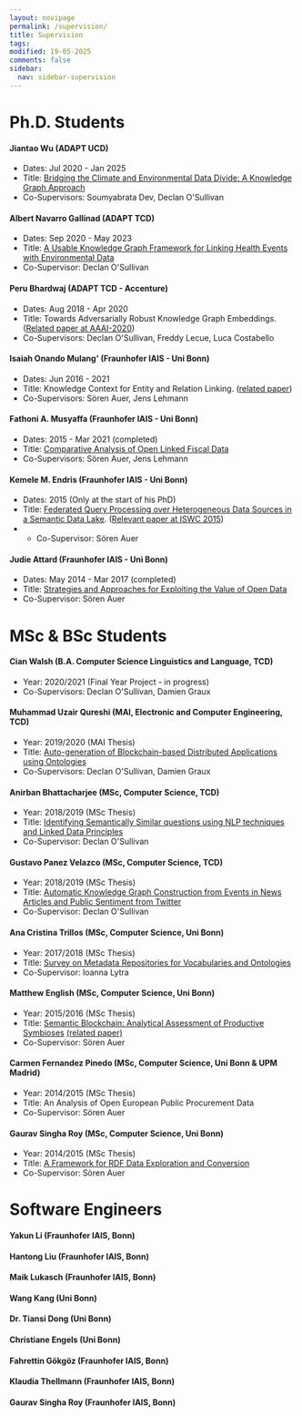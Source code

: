 ```yaml
---
layout: novipage
permalink: /supervision/
title: Supervision
tags: 
modified: 19-05-2025
comments: false
sidebar:
  nav: sidebar-supervision
---
```



# Ph.D. Students

#### Jiantao Wu (ADAPT UCD)
+ Dates: Jul 2020 - Jan 2025
+ Title: [Bridging the Climate and Environmental Data Divide: A Knowledge Graph Approach](http://jresearch.ucd.ie/linkclimate/index.html)
+ Co-Supervisors: Soumyabrata Dev, Declan O'Sullivan

#### Albert Navarro Gallinad (ADAPT TCD)
+ Dates: Sep 2020 - May 2023
+ Title: [A Usable Knowledge Graph Framework for Linking Health Events with Environmental Data](http://helical-itn.eu/albert-navarro-gallinad/)
+ Co-Supervisor: Declan O'Sullivan

#### Peru Bhardwaj (ADAPT TCD - Accenture)
+ Dates: Aug 2018 - Apr 2020 
+ Title: Towards Adversarially Robust Knowledge Graph Embeddings. ([Related paper at AAAI-2020](https://doi.org/10.1609/aaai.v34i10.7128))
+ Co-Supervisors: Declan O'Sullivan, Freddy Lecue, Luca Costabello

#### Isaiah Onando Mulang' (Fraunhofer IAIS - Uni Bonn) 
+ Dates: Jun 2016 - 2021
+ Title: Knowledge Context for Entity and Relation Linking. ([related paper](https://doi.org/10.1145/3132218.3132229))
+ Co-Supervisors: Sören Auer, Jens Lehmann

#### Fathoni A. Musyaffa (Fraunhofer IAIS - Uni Bonn) 
+ Dates: 2015 - Mar 2021 (completed)
+ Title: [Comparative Analysis of Open Linked Fiscal Data](http://hdl.handle.net/20.500.11811/9114)
+ Co-Supervisors: Sören Auer, Jens Lehmann

#### Kemele M. Endris (Fraunhofer IAIS - Uni Bonn) 
+ Dates: 2015 (Only at the start of his PhD)
+ Title: [Federated Query Processing over Heterogeneous Data Sources in a Semantic Data Lake](http://hdl.handle.net/20.500.11811/8347). ([Relevant paper at ISWC 2015](http://iswc2015.semanticweb.org/sites/iswc2015.semanticweb.org/files/93660465.pdf))
+ + Co-Supervisor: Sören Auer

#### Judie Attard (Fraunhofer IAIS - Uni Bonn) 
+ Dates: May 2014 - Mar 2017 (completed)
+ Title: [Strategies and Approaches for Exploiting the Value of Open Data](http://hdl.handle.net/20.500.11811/7184)
+ Co-Supervisor: Sören Auer



# MSc & BSc Students

#### Cian Walsh (B.A. Computer Science Linguistics and Language, TCD)
+ Year: 2020/2021 (Final Year Project - in progress)
+ Co-Supervisors: Declan O'Sullivan, Damien Graux

#### Muhammad Uzair Qureshi (MAI, Electronic and Computer Engineering, TCD)
+ Year: 2019/2020 (MAI Thesis)
+ Title: [Auto-generation of Blockchain-based Distributed Applications using Ontologies](http://fabriziorlandi.net/pdf/2020/Uzair_2020_MAI_Dissertation.pdf)
+ Co-Supervisors: Declan O'Sullivan, Damien Graux

#### Anirban Bhattacharjee (MSc, Computer Science, TCD)
+ Year: 2018/2019 (MSc Thesis)
+ Title: [Identifying Semantically Similar questions using NLP techniques and Linked Data Principles](http://fabriziorlandi.net/pdf/2019/Anirban_2019_MSc_Dissertation.pdf)
+ Co-Supervisor: Declan O'Sullivan

#### Gustavo Panez Velazco (MSc, Computer Science, TCD)
+ Year: 2018/2019 (MSc Thesis)
+ Title: [Automatic Knowledge Graph Construction from Events in News Articles and Public Sentiment from Twitter](http://fabriziorlandi.net/pdf/2019/Gustavo_2019_MSc_Thesis.pdf)
+ Co-Supervisor: Declan O'Sullivan

#### Ana Cristina Trillos (MSc, Computer Science, Uni Bonn)
+ Year: 2017/2018 (MSc Thesis)
+ Title: [Survey on Metadata Repositories for Vocabularies and Ontologies](http://fabriziorlandi.net/pdf/2018/AnaTrillos_2018_MSc_Thesis.pdf)
+ Co-Supervisor: Ioanna Lytra

#### Matthew English (MSc, Computer Science, Uni Bonn)
+ Year: 2015/2016 (MSc Thesis)
+ Title: [Semantic Blockchain: Analytical Assessment of Productive Symbioses](http://fabriziorlandi.net/pdf/2016/Matthew_2016_MSc_Thesis.pdf) [(related paper)](https://arxiv.org/abs/1609.02598)
+ Co-Supervisor: Sören Auer

#### Carmen Fernandez Pinedo (MSc, Computer Science, Uni Bonn & UPM Madrid)
+ Year: 2014/2015 (MSc Thesis)
+ Title: An Analysis of Open European Public Procurement Data
+ Co-Supervisor: Sören Auer
 
#### Gaurav Singha Roy (MSc, Computer Science, Uni Bonn)
+ Year: 2014/2015 (MSc Thesis)
+ Title: [A Framework for RDF Data Exploration and Conversion](http://fabriziorlandi.net/pdf/2015/Gaurav_2015_MSc_Thesis.pdf)
+ Co-Supervisor: Sören Auer



# Software Engineers

#### Yakun Li (Fraunhofer IAIS, Bonn)
#### Hantong Liu (Fraunhofer IAIS, Bonn)
#### Maik Lukasch (Fraunhofer IAIS, Bonn)
#### Wang Kang (Uni Bonn)
#### Dr. Tiansi Dong (Uni Bonn)
#### Christiane Engels (Uni Bonn)
#### Fahrettin Gökgöz (Fraunhofer IAIS, Bonn)
#### Klaudia Thellmann (Fraunhofer IAIS, Bonn)
#### Gaurav Singha Roy (Fraunhofer IAIS, Bonn)




